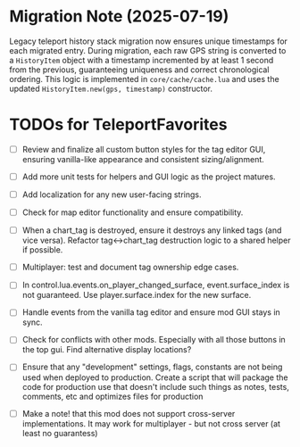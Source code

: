 # Migration Note (2025-07-19)
Legacy teleport history stack migration now ensures unique timestamps for each migrated entry. During migration, each raw GPS string is converted to a `HistoryItem` object with a timestamp incremented by at least 1 second from the previous, guaranteeing uniqueness and correct chronological ordering. This logic is implemented in `core/cache/cache.lua` and uses the updated `HistoryItem.new(gps, timestamp)` constructor.

# TODOs for TeleportFavorites

<!--
  This file tracks outstanding tasks, design notes, and technical debt for the TeleportFavorites mod.
  Please keep entries concise and actionable. Use checkboxes for task tracking.
  When adding new items, prefer actionable language and reference relevant modules/files if possible.
-->

- [ ] Review and finalize all custom button styles for the tag editor GUI, ensuring vanilla-like appearance and consistent sizing/alignment. 
- [ ] Add more unit tests for helpers and GUI logic as the project matures.
- [ ] Add localization for any new user-facing strings.
- [ ] Check for map editor functionality and ensure compatibility.
- [ ] When a chart_tag is destroyed, ensure it destroys any linked tags (and vice versa). Refactor tag<->chart_tag destruction logic to a shared helper if possible.
- [ ] Multiplayer: test and document tag ownership edge cases.
- [ ] In control.lua.events.on_player_changed_surface, event.surface_index is not guaranteed. Use player.surface.index for the new surface.
- [ ] Handle events from the vanilla tag editor and ensure mod GUI stays in sync.

- [ ] Check for conflicts with other mods. Especially with all those buttons in the top gui. Find alternative display locations?

- [ ] Ensure that any "development" settings, flags, constants are not being used when deployed to production. Create a script that will package the code for production use that doesn't include such things as notes, tests, comments, etc and optimizes files for production

- [ ] Make a note! that this mod does not support cross-server implementations. It may work for multiplayer - but not cross server (at least no guarantess)